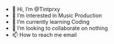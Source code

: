 - 👋 Hi, I’m @Tintprxy
- 👀 I’m interested in Music Production
- 🌱 I’m currently learning Coding
- 💞️ I’m looking to collaborate on nothing
- 📫 How to reach me email

<!---
Tintprxy/Tintprxy is a ✨ special ✨ repository because its `README.md` (this file) appears on your GitHub profile.
You can click the Preview link to take a look at your changes.
--->
